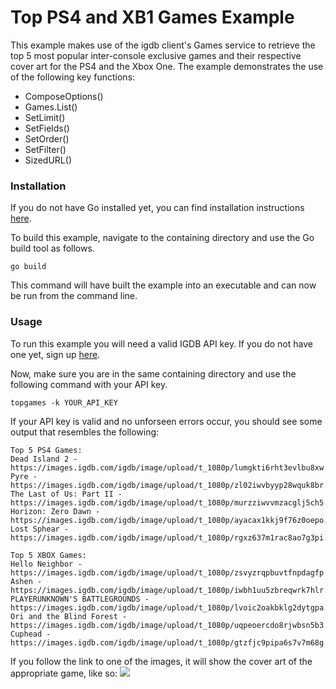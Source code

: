 # Top PS4 and XB1 Games Example

This example makes use of the igdb client's Games service to retrieve the
top 5 most popular inter-console exclusive games and their respective cover 
art for the PS4 and the Xbox One. The example demonstrates the use of the
following key functions:
* ComposeOptions()
* Games.List()
* SetLimit()
* SetFields()
* SetOrder()
* SetFilter()
* SizedURL()

### Installation
If you do not have Go installed yet, you can find installation instructions 
[here](https://golang.org/doc/install).

To build this example, navigate to the containing directory and use the Go 
build tool as follows.

```
go build
```

This command will have built the example into an executable and can now be run
from the command line.

### Usage
To run this example you will need a valid IGDB API key. If you do not have one
yet, sign up [here](https://api.igdb.com/signup).

Now, make sure you are in the same containing directory and use the following 
command with your API key.

```
topgames -k YOUR_API_KEY
```

If your API key is valid and no unforseen errors occur, you should see some
output that resembles the following:

```
Top 5 PS4 Games:
Dead Island 2 - https://images.igdb.com/igdb/image/upload/t_1080p/lumgkti6rht3evlbu8xw.jpg
Pyre - https://images.igdb.com/igdb/image/upload/t_1080p/zl02iwvbyyp28wquk8br.jpg
The Last of Us: Part II - https://images.igdb.com/igdb/image/upload/t_1080p/murzziwvvmzacglj5ch5.jpg
Horizon: Zero Dawn - https://images.igdb.com/igdb/image/upload/t_1080p/ayacax1kkj9f76z0oepo.jpg
Lost Sphear - https://images.igdb.com/igdb/image/upload/t_1080p/rgxz637m1rac8ao7g3pi.jpg

Top 5 XBOX Games:
Hello Neighbor - https://images.igdb.com/igdb/image/upload/t_1080p/zsvyzrqpbuvtfnpdagfp.jpg
Ashen - https://images.igdb.com/igdb/image/upload/t_1080p/iwbh1uu5zbreqwrk7hlr.jpg
PLAYERUNKNOWN'S BATTLEGROUNDS - https://images.igdb.com/igdb/image/upload/t_1080p/lvoic2oakbklg2dytgpa.jpg
Ori and the Blind Forest - https://images.igdb.com/igdb/image/upload/t_1080p/uqpeoercdo8rjwbsn5b3.jpg
Cuphead - https://images.igdb.com/igdb/image/upload/t_1080p/gtzfjc9pipa6s7v7m68g.jpg
```

If you follow the link to one of the images, it will show the cover art of the
appropriate game, like so:
<img src="https://images.igdb.com/igdb/image/upload/t_1080p/uqpeoercdo8rjwbsn5b3.jpg">